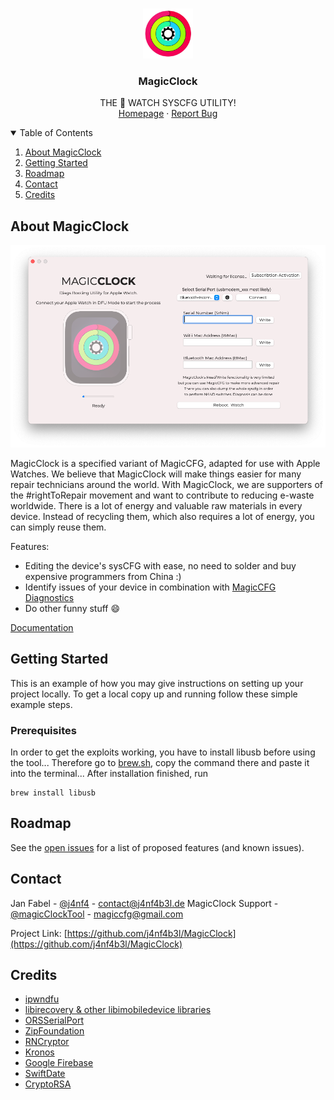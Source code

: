 <!--
*** Thanks for checking out the Best-README-Template. If you have a suggestion
*** that would make this better, please fork the repo and create a pull request
*** or simply open an issue with the tag "enhancement".
*** Thanks again! Now go create something AMAZING! :D
-->



<!-- PROJECT SHIELDS -->
<!--
*** I'm using markdown "reference style" links for readability.
*** Reference links are enclosed in brackets [ ] instead of parentheses ( ).
*** See the bottom of this document for the declaration of the reference variables
*** for contributors-url, forks-url, etc. This is an optional, concise syntax you may use.
*** https://www.markdownguide.org/basic-syntax/#reference-style-links
-->


<!-- PROJECT LOGO -->
<br />
<p align="center">
  <a href="https://github.com/j4nf4b3l/MagicClock">
    <img src="images/logo.png" alt="Logo" width="80" height="80">
  </a>

  <h3 align="center">MagicClock</h3>

  <p align="center">
    THE  WATCH SYSCFG UTILITY!
    <br />
    <a href="https://magicclock.magiccfg.com">Homepage</a>
    ·
    <a href="https://github.com/j4nf4b3l/MagicClock/issues">Report Bug</a>
  </p>
</p>



<!-- TABLE OF CONTENTS -->
<details open="open">
  <summary>Table of Contents</summary>
  <ol>
    <li>
      <a href="#about-magicclock">About MagicClock</a>
    </li>
    <li>
      <a href="#getting-started">Getting Started</a>
    </li>
    <li><a href="#roadmap">Roadmap</a></li>
    <li><a href="#contact">Contact</a></li>
    <li><a href="#credits">Credits</a></li>
  </ol>
</details>



<!-- ABOUT THE PROJECT -->
## About MagicClock

[![Product Name Screen Shot][product-screenshot]](https://example.com)

MagicClock is a specified variant of MagicCFG, adapted for use with Apple Watches.
We believe that MagicClock will make things easier for many repair technicians around the world.
With MagicClock, we are supporters of the #rightToRepair movement and want to contribute to reducing e-waste worldwide. 
There is a lot of energy and valuable raw materials in every device. Instead of recycling them, which also requires a lot of energy, you can simply reuse them.

Features:
* Editing the device's sysCFG with ease, no need to solder and buy expensive programmers from China :)
* Identify issues of your device in combination with [MagicCFG Diagnostics](https://magicclock.magiccfg.com)
* Do other funny stuff :smile:

[Documentation](https://magicclock.magiccfg.com)


<!-- GETTING STARTED -->
## Getting Started

This is an example of how you may give instructions on setting up your project locally.
To get a local copy up and running follow these simple example steps.


### Prerequisites

In order to get the exploits working, you have to install libusb before using the tool...
Therefore go to [brew.sh](https://brew.sh), copy the command there and paste it into the terminal...
After installation finished, run

  ```
  brew install libusb
  ```
  
  
<!-- ROADMAP -->
## Roadmap

See the [open issues](https://github.com/j4nf4b3l/MagicClock/issues) for a list of proposed features (and known issues).



<!-- CONTACT -->
## Contact

Jan Fabel - [@j4nf4](https://twitter.com/j4nf4) - contact@j4nf4b3l.de
MagicClock Support - [@magicClockTool](https://twitter.com/magicClockTool) - magiccfg@gmail.com

Project Link: [https://github.com/j4nf4b3l/MagicClock](https://github.com/j4nf4b3l/MagicClock)



<!-- Credits -->
## Credits
* [ipwndfu](https://github.com/axi0mX/ipwndfu)
* [libirecovery & other libimobiledevice libraries](https://github.com/libimobiledevice/libirecovery)
* [ORSSerialPort](https://github.com/armadsen/ORSSerialPort)
* [ZipFoundation](https://github.com/weichsel/ZIPFoundation)
* [RNCryptor](https://github.com/RNCryptor/RNCryptor)
* [Kronos](https://github.com/MobileNativeFoundation/Kronos)
* [Google Firebase](https://github.com/firebase/firebase-ios-sdk)
* [SwiftDate](https://github.com/malcommac/SwiftDate)
* [CryptoRSA](https://github.com/Kitura/BlueRSA)





<!-- MARKDOWN LINKS & IMAGES -->
[product-screenshot]: images/screenshot.png
